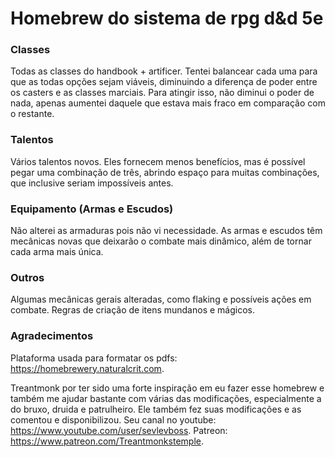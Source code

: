 # Homebrew do sistema de rpg d&d 5e

### Classes 

Todas as classes do handbook + artificer. Tentei balancear cada uma para que as todas opções sejam viáveis, diminuindo a diferença de poder entre os casters e as classes marciais. Para atingir isso, não diminui o poder de nada, apenas aumentei daquele que estava mais fraco em comparação com o restante.

### Talentos

Vários talentos novos. Eles fornecem menos benefícios, mas é possível pegar uma combinação de três, abrindo espaço para muitas combinações, que inclusive seriam impossíveis antes.

### Equipamento (Armas e Escudos)

Não alterei as armaduras pois não vi necessidade. As armas e escudos têm mecânicas novas que deixarão o combate mais dinâmico, além de tornar cada arma mais única.

### Outros

Algumas mecânicas gerais alteradas, como flaking e possíveis ações em combate. Regras de criação de itens mundanos e mágicos.

### Agradecimentos

Plataforma usada para formatar os pdfs: https://homebrewery.naturalcrit.com.

Treantmonk por ter sido uma forte inspiração em eu fazer esse homebrew e também me ajudar bastante com várias das modificações, especialmente a do bruxo, druida e patrulheiro. Ele também fez suas modificações e as comentou e disponibilizou. Seu canal no youtube: https://www.youtube.com/user/sevlevboss. Patreon: https://www.patreon.com/Treantmonkstemple.   
